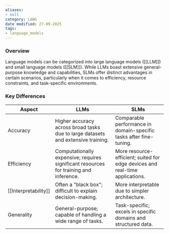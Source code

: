 ```yaml
---
aliases:
- null
category: LANG
date modified: 27-09-2025
tags:
- language_models
---
```

### Overview
Language models can be categorized into large language models ([[LLM]]) and small language models ([[SLM]]). While LLMs boast extensive general-purpose knowledge and capabilities, SLMs offer distinct advantages in certain scenarios, particularly when it comes to efficiency, resource constraints, and task-specific environments.

### Key Differences

| Aspect             | LLMs                                              | SLMs                                                 |
|--------------------|---------------------------------------------------|------------------------------------------------------|
| Accuracy        | Higher accuracy across broad tasks due to large datasets and extensive training. | Comparable performance in domain-specific tasks after fine-tuning. |
| Efficiency      | Computationally expensive; requires significant resources for training and inference. | More resource-efficient; suited for edge devices and real-time applications. |
| [[Interpretability]]| Often a "black box"; difficult to explain decision-making. | More interpretable due to simpler architecture. |
| Generality      | General-purpose; capable of handling a wide range of tasks. | Task-specific; excels in specific domains and structured data. |